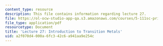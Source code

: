 ```yaml
---
content_type: resource
description: This file contains information regarding lecture 27.
file: https://ol-ocw-studio-app-qa.s3.amazonaws.com/courses/5-111sc-principles-of-chemical-science-fall-2014/a2f070d4000a6fc342c6a941aa9e254c_MIT5_111F14_Lecture27.pdf
file_type: application/pdf
resourcetype: Document
title: 'Lecture 27: Introduction to Transition Metals'
uid: a2f070d4-000a-6fc3-42c6-a941aa9e254c
---
```

